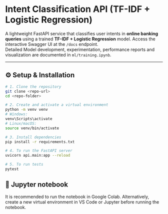 # Intent Classification API (TF-IDF + Logistic Regression)

A lightweight FastAPI service that classifies user intents in **online banking queries** using a trained **TF-IDF + Logistic Regression** model. Access the interactive Swagger UI at the `/docs` endpoint.  
Detailed Model development, experimentation, performance reports and visualization are documented in `ml/training.ipynb`. 

---

## ⚙️ Setup & Installation

```bash
# 1. Clone the repository
git clone <repo-url>
cd <repo-folder>

# 2. Create and activate a virtual environment
python -m venv venv
# Windows:
venv\Scripts\activate
# Linux/macOS:
source venv/bin/activate

# 3. Install dependencies
pip install -r requirements.txt

# 4. To run the FastAPI server
uvicorn api.main:app --reload

# 5. To run tests
pytest

```

## 🧪 Jupyter notebook 

It is recommended to run the notebook in Google Colab.
Alternatively, create a new virtual environment in VS Code or Jupyter before running the notebook. 





